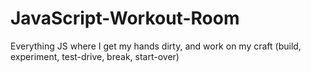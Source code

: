 # JavaScript-Workout-Room
Everything JS where I get my hands dirty, and work on my craft (build, experiment, test-drive, break, start-over)
